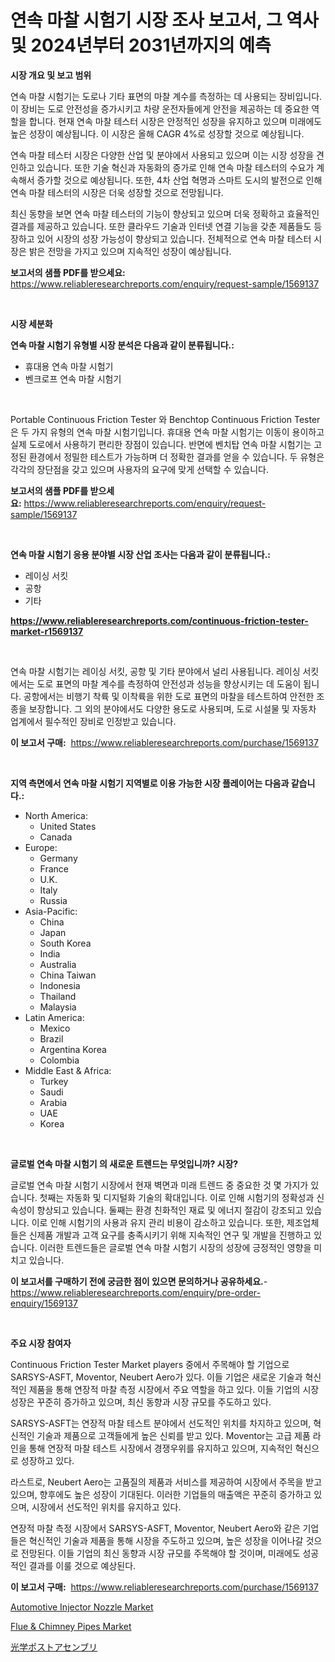 <p><h1>연속 마찰 시험기 시장 조사 보고서, 그 역사 및 2024년부터 2031년까지의 예측</h1></p><p><strong>시장 개요 및 보고 범위</strong></p>
<p><p>연속 마찰 시험기는 도로나 기타 표면의 마찰 계수를 측정하는 데 사용되는 장비입니다. 이 장비는 도로 안전성을 증가시키고 차량 운전자들에게 안전을 제공하는 데 중요한 역할을 합니다. 현재 연속 마찰 테스터 시장은 안정적인 성장을 유지하고 있으며 미래에도 높은 성장이 예상됩니다. 이 시장은 올해 CAGR 4%로 성장할 것으로 예상됩니다.</p><p>연속 마찰 테스터 시장은 다양한 산업 및 분야에서 사용되고 있으며 이는 시장 성장을 견인하고 있습니다. 또한 기술 혁신과 자동화의 증가로 인해 연속 마찰 테스터의 수요가 계속해서 증가할 것으로 예상됩니다. 또한, 4차 산업 혁명과 스마트 도시의 발전으로 인해 연속 마찰 테스터의 시장은 더욱 성장할 것으로 전망됩니다.</p><p>최신 동향을 보면 연속 마찰 테스터의 기능이 향상되고 있으며 더욱 정확하고 효율적인 결과를 제공하고 있습니다. 또한 클라우드 기술과 인터넷 연결 기능을 갖춘 제품들도 등장하고 있어 시장의 성장 가능성이 향상되고 있습니다. 전체적으로 연속 마찰 테스터 시장은 밝은 전망을 가지고 있으며 지속적인 성장이 예상됩니다.</p></p>
<p><strong>보고서의 샘플 PDF를 받으세요:</strong> <a href="https://www.reliableresearchreports.com/enquiry/request-sample/1569137">https://www.reliableresearchreports.com/enquiry/request-sample/1569137</a></p>
<p>&nbsp;</p>
<p><strong>시장 세분화</strong></p>
<p><strong>연속 마찰 시험기 유형별 시장 분석은 다음과 같이 분류됩니다.:</strong></p>
<p><ul><li>휴대용 연속 마찰 시험기</li><li>벤크로프 연속 마찰 시험기</li></ul></p>
<p>&nbsp;</p>
<p><p>Portable Continuous Friction Tester 와 Benchtop Continuous Friction Tester은 두 가지 유형의 연속 마찰 시험기입니다. 휴대용 연속 마찰 시험기는 이동이 용이하고 실제 도로에서 사용하기 편리한 장점이 있습니다. 반면에 벤치탑 연속 마찰 시험기는 고정된 환경에서 정밀한 테스트가 가능하며 더 정확한 결과를 얻을 수 있습니다. 두 유형은 각각의 장단점을 갖고 있으며 사용자의 요구에 맞게 선택할 수 있습니다.</p></p>
<p><strong>보고서의 샘플 PDF를 받으세요:</strong>&nbsp;<a href="https://www.reliableresearchreports.com/enquiry/request-sample/1569137">https://www.reliableresearchreports.com/enquiry/request-sample/1569137</a></p>
<p>&nbsp;</p>
<p><strong> 연속 마찰 시험기 응용 분야별 시장 산업 조사는 다음과 같이 분류됩니다.:</strong></p>
<p><ul><li>레이싱 서킷</li><li>공항</li><li>기타</li></ul></p>
<p><strong><a href="https://www.reliableresearchreports.com/continuous-friction-tester-market-r1569137">https://www.reliableresearchreports.com/continuous-friction-tester-market-r1569137</a></strong></p>
<p>&nbsp;</p>
<p><p>연속 마찰 시험기는 레이싱 서킷, 공항 및 기타 분야에서 널리 사용됩니다. 레이싱 서킷에서는 도로 표면의 마찰 계수를 측정하여 안전성과 성능을 향상시키는 데 도움이 됩니다. 공항에서는 비행기 착륙 및 이착륙을 위한 도로 표면의 마찰을 테스트하여 안전한 조종을 보장합니다. 그 외의 분야에서도 다양한 용도로 사용되며, 도로 시설물 및 자동차 업계에서 필수적인 장비로 인정받고 있습니다.</p></p>
<p><strong>이 보고서 구매:</strong>&nbsp; <a href="https://www.reliableresearchreports.com/purchase/1569137">https://www.reliableresearchreports.com/purchase/1569137</a></p>
<p>&nbsp;</p>
<p><strong>지역 측면에서 연속 마찰 시험기 지역별로 이용 가능한 시장 플레이어는 다음과 같습니다.:</strong></p>
<p><ul>
    <li>
        North America:
        <ul>
            <li>United States</li>
            <li>Canada</li>
        </ul>
    </li>
    <li>
        Europe:
        <ul>
            <li>Germany</li>
            <li>France</li>
            <li>U.K.</li>
            <li>Italy</li>
            <li>Russia</li>
        </ul>
    </li>
    <li>
        Asia-Pacific:
        <ul>
            <li>China</li>
            <li>Japan</li>
            <li>South Korea</li>
            <li>India</li>
            <li>Australia</li>
            <li>China Taiwan</li>
            <li>Indonesia</li>
            <li>Thailand</li>
            <li>Malaysia</li>
        </ul>
    </li>
    <li>
        Latin America:
        <ul>
            <li>Mexico</li>
            <li>Brazil</li>
            <li>Argentina Korea</li>
            <li>Colombia</li>
        </ul>
    </li>
    <li>
        Middle East & Africa:
        <ul>
            <li>Turkey</li>
            <li>Saudi</li>
            <li>Arabia</li>
            <li>UAE</li>
            <li>Korea</li>
        </ul>
    </li>
    </ul></p>
<p>&nbsp;</p>
<p><strong>글로벌 연속 마찰 시험기 의 새로운 트렌드는 무엇입니까? 시장?</strong></p>
<p><p>글로벌 연속 마찰 시험기 시장에서 현재 벽면과 미래 트렌드 중 중요한 것 몇 가지가 있습니다. 첫째는 자동화 및 디지털화 기술의 확대입니다. 이로 인해 시험기의 정확성과 신속성이 향상되고 있습니다. 둘째는 환경 친화적인 재료 및 에너지 절감이 강조되고 있습니다. 이로 인해 시험기의 사용과 유지 관리 비용이 감소하고 있습니다. 또한, 제조업체들은 신제품 개발과 고객 요구를 충족시키기 위해 지속적인 연구 및 개발을 진행하고 있습니다. 이러한 트렌드들은 글로벌 연속 마찰 시험기 시장의 성장에 긍정적인 영향을 미치고 있습니다.</p></p>
<p><strong>이 보고서를 구매하기 전에 궁금한 점이 있으면 문의하거나 공유하세요.</strong>- <a href="https://www.reliableresearchreports.com/enquiry/pre-order-enquiry/1569137">https://www.reliableresearchreports.com/enquiry/pre-order-enquiry/1569137</a></p>
<p>&nbsp;</p>
<p><strong>주요 시장 참여자</strong></p>
<p><p>Continuous Friction Tester Market players 중에서 주목해야 할 기업으로 SARSYS-ASFT, Moventor, Neubert Aero가 있다. 이들 기업은 새로운 기술과 혁신적인 제품을 통해 연장적 마찰 측정 시장에서 주요 역할을 하고 있다. 이들 기업의 시장 성장은 꾸준히 증가하고 있으며, 최신 동향과 시장 규모를 주도하고 있다.</p><p>SARSYS-ASFT는 연장적 마찰 테스트 분야에서 선도적인 위치를 차지하고 있으며, 혁신적인 기술과 제품으로 고객들에게 높은 신뢰를 받고 있다. Moventor는 고급 제품 라인을 통해 연장적 마찰 테스트 시장에서 경쟁우위를 유지하고 있으며, 지속적인 혁신으로 성장하고 있다.</p><p>라스트로, Neubert Aero는 고품질의 제품과 서비스를 제공하여 시장에서 주목을 받고 있으며, 향후에도 높은 성장이 기대된다. 이러한 기업들의 매출액은 꾸준히 증가하고 있으며, 시장에서 선도적인 위치를 유지하고 있다.</p><p>연장적 마찰 측정 시장에서 SARSYS-ASFT, Moventor, Neubert Aero와 같은 기업들은 혁신적인 기술과 제품을 통해 시장을 주도하고 있으며, 높은 성장을 이어나갈 것으로 전망된다. 이들 기업의 최신 동향과 시장 규모를 주목해야 할 것이며, 미래에도 성공적인 결과를 이룰 것으로 예상된다.</p></p>
<p><strong>이 보고서 구매:</strong>&nbsp;&nbsp;<a href="https://www.reliableresearchreports.com/purchase/1569137">https://www.reliableresearchreports.com/purchase/1569137</a></p>
<p><p><a href="https://github.com/peachesmcdowel1/Market-Research-Report-List-2/blob/main/automotive-injector-nozzle-market.md">Automotive Injector Nozzle Market</a></p><p><a href="https://github.com/edytherolanlouisejk1miz0wig/Market-Research-Report-List-2/blob/main/flue-chimney-pipes-market.md">Flue & Chimney Pipes Market</a></p><p><a href="https://github.com/avbqbctihcbe2/Market-Research-Report-List-1/blob/main/559494730275.md">光学ポストアセンブリ</a></p></p>
